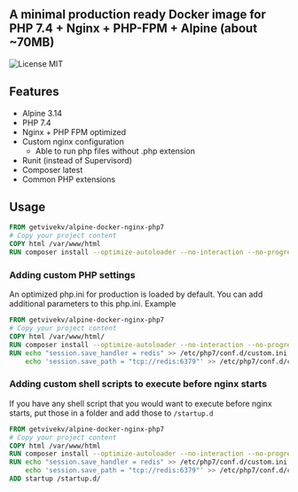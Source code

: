 ## A minimal production ready Docker image for PHP 7.4 + Nginx + PHP-FPM + Alpine (about ~70MB)

![License MIT](https://img.shields.io/badge/license-MIT-blue.svg)

## Features
- Alpine 3.14
- PHP 7.4
- Nginx + PHP FPM optimized
- Custom nginx configuration
    - Able to run php files without .php extension
- Runit (instead of Supervisord)    
- Composer latest
- Common PHP extensions
 
  
## Usage

```dockerfile
FROM getvivekv/alpine-docker-nginx-php7
# Copy your project content
COPY html /var/www/html
RUN composer install --optimize-autoloader --no-interaction --no-progress
```

### Adding custom PHP settings

An optimized php.ini for production is loaded by default. You can add additional parameters to this php.ini. Example

```Dockerfile
FROM getvivekv/alpine-docker-nginx-php7
# Copy your project content
COPY html /var/www/html/
RUN composer install --optimize-autoloader --no-interaction --no-progress
RUN echo "session.save_handler = redis" >> /etc/php7/conf.d/custom.ini && \
    echo 'session.save_path = "tcp://redis:6379"' >> /etc/php7/conf.d/custom.ini
```

### Adding custom shell scripts to execute before nginx starts

If you have any shell script that you would want to execute before nginx starts, put those in a folder and add those to `/startup.d`

```Dockerfile
FROM getvivekv/alpine-docker-nginx-php7
# Copy your project content
COPY html /var/www/html
RUN composer install --optimize-autoloader --no-interaction --no-progress
RUN echo "session.save_handler = redis" >> /etc/php7/conf.d/custom.ini && \
    echo 'session.save_path = "tcp://redis:6379"' >> /etc/php7/conf.d/custom.ini
ADD startup /startup.d/
```
